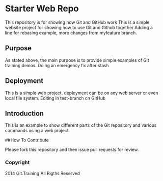 # Starter Web Repo

This repository is for showing how Git and GitHub work
This is a simple website project for showing how to use Git and Github together
Adding a line for rebasing example, more changes from myfeature branch.

## Purpose

As stated above, the main purpose is to provide simple examples of Git training demos.
Doing an emergency fix after stash

## Deployment

This is a simple web project, deployment can be on any web server or even local file system.
Editing in test-branch on GitHub

## Introduction

This is an example to show different parts of the Git repository and various commands using a web project.

##How To Contribute

Please fork this repository and then issue pull requests for review.

### Copyright

2014 Git.Training All Rigths Reserved 
